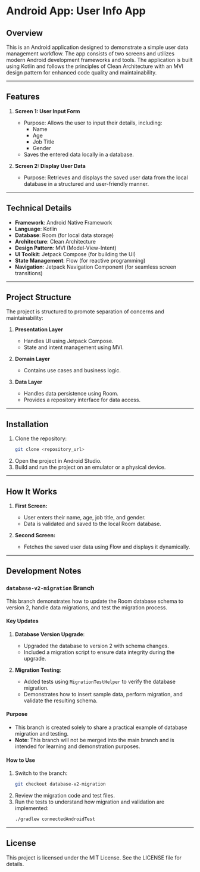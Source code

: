 # Android App: User Info App

## Overview
This is an Android application designed to demonstrate a simple user data management workflow. The app consists of two screens and utilizes modern Android development frameworks and tools. The application is built using Kotlin and follows the principles of Clean Architecture with an MVI design pattern for enhanced code quality and maintainability.

---

## Features
1. **Screen 1: User Input Form**
   - Purpose: Allows the user to input their details, including:
     - Name
     - Age
     - Job Title
     - Gender
   - Saves the entered data locally in a database.

2. **Screen 2: Display User Data**
   - Purpose: Retrieves and displays the saved user data from the local database in a structured and user-friendly manner.

---

## Technical Details
- **Framework**: Android Native Framework
- **Language**: Kotlin
- **Database**: Room (for local data storage)
- **Architecture**: Clean Architecture
- **Design Pattern**: MVI (Model-View-Intent)
- **UI Toolkit**: Jetpack Compose (for building the UI)
- **State Management**: Flow (for reactive programming)
- **Navigation**: Jetpack Navigation Component (for seamless screen transitions)

---

## Project Structure
The project is structured to promote separation of concerns and maintainability:

1. **Presentation Layer**
   - Handles UI using Jetpack Compose.
   - State and intent management using MVI.

2. **Domain Layer**
   - Contains use cases and business logic.

3. **Data Layer**
   - Handles data persistence using Room.
   - Provides a repository interface for data access.

---

## Installation
1. Clone the repository:
   ```bash
   git clone <repository_url>
   ```
2. Open the project in Android Studio.
3. Build and run the project on an emulator or a physical device.

---

## How It Works
1. **First Screen:**
   - User enters their name, age, job title, and gender.
   - Data is validated and saved to the local Room database.

2. **Second Screen:**
   - Fetches the saved user data using Flow and displays it dynamically.
---

## Development Notes

### `database-v2-migration` Branch
This branch demonstrates how to update the Room database schema to version 2, handle data migrations, and test the migration process. 

#### Key Updates
1. **Database Version Upgrade**:
   - Upgraded the database to version 2 with schema changes.
   - Included a migration script to ensure data integrity during the upgrade.

2. **Migration Testing**:
   - Added tests using `MigrationTestHelper` to verify the database migration.
   - Demonstrates how to insert sample data, perform migration, and validate the resulting schema.

#### Purpose
- This branch is created solely to share a practical example of database migration and testing.
- **Note**: This branch will not be merged into the main branch and is intended for learning and demonstration purposes.

#### How to Use
1. Switch to the branch:
   ```bash
   git checkout database-v2-migration
   ```
2. Review the migration code and test files.
3. Run the tests to understand how migration and validation are implemented:
   ```bash
   ./gradlew connectedAndroidTest
   ```
---

## License
This project is licensed under the MIT License. See the LICENSE file for details.

